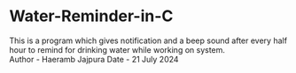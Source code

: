 # Water-Reminder-in-C
This is a program which gives notification and a beep sound after every half hour to remind for drinking water while working on system.
<br>
Author - Haeramb Jajpura
Date - 21 July 2024